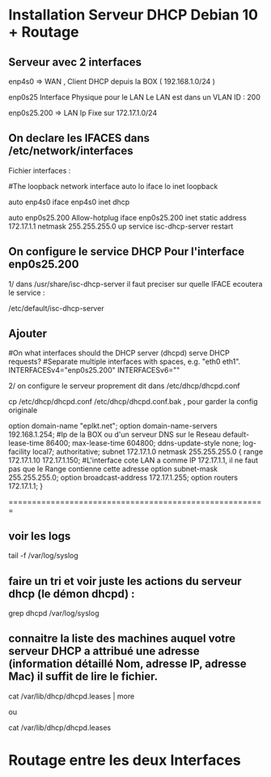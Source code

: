 # Installation Serveur DHCP Debian 10 + Routage
## Serveur avec 2 interfaces 

enp4s0 => WAN , Client DHCP depuis la BOX ( 192.168.1.0/24 )

enp0s25 Interface Physique pour le LAN
Le LAN est dans un VLAN ID : 200

enp0s25.200 => LAN Ip Fixe sur 172.17.1.0/24


## On declare les IFACES dans /etc/network/interfaces

Fichier interfaces :

#The loopback network interface
auto lo
iface lo inet loopback

auto enp4s0
iface enp4s0 inet dhcp

auto enp0s25.200
Allow-hotplug
iface enp0s25.200 inet static
address 172.17.1.1
netmask 255.255.255.0
up service isc-dhcp-server restart


## On configure le service DHCP Pour l'interface enp0s25.200

1/ dans /usr/share/isc-dhcp-server il faut preciser sur quelle IFACE ecoutera le service :

/etc/default/isc-dhcp-server

## Ajouter
#On what interfaces should the DHCP server (dhcpd) serve DHCP requests?
#Separate multiple interfaces with spaces, e.g. "eth0 eth1".
INTERFACESv4="enp0s25.200"
INTERFACESv6=""


2/ on configure le serveur proprement dit dans /etc/dhcp/dhcpd.conf

cp /etc/dhcp/dhcpd.conf /etc/dhcp/dhcpd.conf.bak , pour garder la config originale

option domain-name "eplkt.net";
option domain-name-servers 192.168.1.254;       #Ip de la BOX ou d'un serveur DNS sur le Reseau
default-lease-time 86400;
max-lease-time 604800;
ddns-update-style none;
log-facility local7;
authoritative;
subnet 172.17.1.0 netmask 255.255.255.0 {
range 172.17.1.10 172.17.1.150;                 #L'interface cote LAN a comme IP 172.17.1.1, il ne faut pas que le Range contienne cette adresse
option subnet-mask 255.255.255.0;
option broadcast-address 172.17.1.255;
option routers 172.17.1.1;
}

=======================================================
## voir les logs

tail -f /var/log/syslog

## faire un tri et voir juste les actions du serveur dhcp (le démon dhcpd) :

grep dhcpd /var/log/syslog

## connaitre la liste des machines auquel votre serveur DHCP a attribué une adresse (information détaillé Nom, adresse IP, adresse Mac) il suffit de lire le fichier.

cat /var/lib/dhcp/dhcpd.leases | more

ou

cat /var/lib/dhcp/dhcpd.leases 

# Routage entre les deux Interfaces
